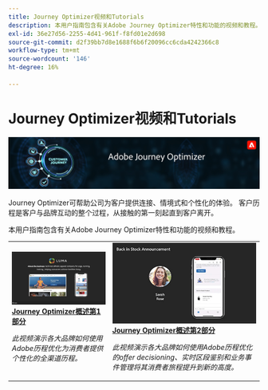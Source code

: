 ```yaml
---
title: Journey Optimizer视频和Tutorials
description: 本用户指南包含有关Adobe Journey Optimizer特性和功能的视频和教程。
exl-id: 36e27d56-2255-4d41-961f-f8fd01e2d698
source-git-commit: d2f39bb7d8e1688f6b6f20096cc6cda4242366c8
workflow-type: tm+mt
source-wordcount: '146'
ht-degree: 16%

---
```



# Journey Optimizer视频和Tutorials

![](./assets/ajo-banner.png)

Journey Optimizer可帮助公司为客户提供连接、情境式和个性化的体验。 客户历程是客户与品牌互动的整个过程，从接触的第一刻起直到客户离开。

本用户指南包含有关Adobe Journey Optimizer特性和功能的视频和教程。

<table>
<tr>
  <td>
    <a href="./introduction/journey-optimizer-overview-part-1.md">
      <img alt="Journey Optimizer概述第1部分 — 交付全渠道历程（视频）" src="./assets/334174.jpg"/>
    </a>
    <div>
      <a href="./introduction/journey-optimizer-overview-part-1.md">
    <strong>Journey Optimizer概述第1部分  </strong>
    </a>
    </div>
    <p>
    <em>此视频演示各大品牌如何使用Adobe历程优化为消费者提供个性化的全渠道历程。</em>
    <p>
  </td>
    <td>
    <a href="./introduction/journey-optimizer-overview-part-2.md">
      <img alt="Journey Optimizer概述第2部分 — 交付全渠道历程（视频）" src="./assets/334175.jpg"/>
    </a>
    <div>
      <a href="./introduction/journey-optimizer-overview-part-2.md">
    <strong>Journey Optimizer概述第2部分  </strong>
    </a>
    </div>
    <p>
    <em>此视频演示各大品牌如何使用Adobe历程优化的offer decisioning、实时区段鉴别和业务事件管理将其消费者旅程提升到新的高度。</em>
    <p>
  </td>
</table>




